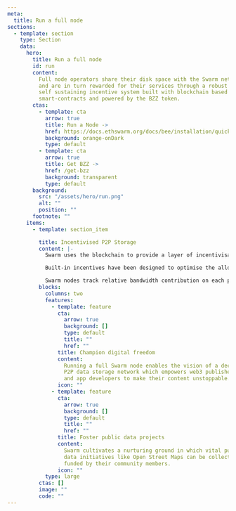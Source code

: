 ```yaml
---
meta:
  title: Run a full node
sections:
  - template: section
    type: Section
    data:
      hero:
        title: Run a full node
        id: run
        content:
          Full node operators share their disk space with the Swarm network
          and are in turn rewarded for their services through a robust and
          self sustaining incentive system built with blockchain based
          smart-contracts and powered by the BZZ token.
        ctas:
          - template: cta
            arrow: true
            title: Run a Node ->
            href: https://docs.ethswarm.org/docs/bee/installation/quick-start/
            background: orange-onDark
            type: default
          - template: cta
            arrow: true
            title: Get BZZ ->
            href: /get-bzz
            background: transparent
            type: default
        background:
          src: "/assets/hero/run.png"
          alt: ""
          position: ""
        footnote: ""
      items:
        - template: section_item

          title: Incentivised P2P Storage
          content: |-
            Swarm uses the blockchain to provide a layer of incentivisation that has been missing from P2P file sharing and data transfer technologies in the decades since their inception.

            Built-in incentives have been designed to optimise the allocation of bandwidth (SWAP) and storage resources (Postage stamps) to render Swarm economically self-sustaining.

            Swarm nodes track relative bandwidth contribution on each peer connection, and excess debt due to unequal consumption can be settled in BZZ. Publishers in Swarm must spend BZZ to purchase the right to write data to Swarm and prepay some rent for long term storage.
          blocks:
            columns: two
            features:
              - template: feature
                cta:
                  arrow: true
                  background: []
                  type: default
                  title: ""
                  href: ""
                title: Champion digital freedom
                content:
                  Running a full Swarm node enables the vision of a decentralised
                  P2P data storage network which empowers web3 publishers
                  and app developers to make their content unstoppable.
                icon: ""
              - template: feature
                cta:
                  arrow: true
                  background: []
                  type: default
                  title: ""
                  href: ""
                title: Foster public data projects
                content:
                  Swarm cultivates a nurturing ground in which vital public
                  data initiatives like Open Street Maps can be collectively
                  funded by their community members.
                icon: ""
            type: large
          ctas: []
          image: ""
          code: ""
---
```

